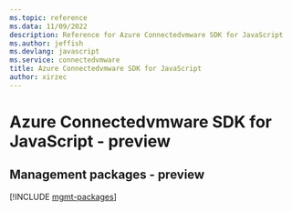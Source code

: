 ```yaml
---
ms.topic: reference
ms.data: 11/09/2022
description: Reference for Azure Connectedvmware SDK for JavaScript
ms.author: jeffish
ms.devlang: javascript
ms.service: connectedvmware
title: Azure Connectedvmware SDK for JavaScript
author: xirzec
---
```

# Azure Connectedvmware SDK for JavaScript - preview

## Management packages - preview
[!INCLUDE [mgmt-packages](connectedvmware-mgmt-index.md)]